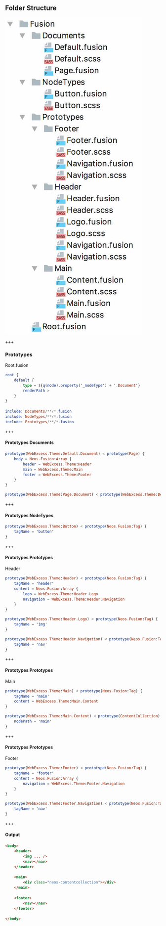 ## Folder Structure
![Folder Structure](assets/images/folder-structure.jpg)

+++

### Prototypes
<span class="text-muted">Root.fusion</span>
```elm
root {
	default {
		type = ${q(node).property('_nodeType') + '.Document'}
		renderPath >
	}
}

include: Documents/**/*.fusion
include: NodeTypes/**/*.fusion
include: Prototypes/**/*.fusion
```

+++

#### Prototypes Documents
```elm
prototype(WebExcess.Theme:Default.Document) < prototype(Page) {
	body = Neos.Fusion:Array {
		header = WebExcess.Theme:Header
		main = WebExcess.Theme:Main
		footer = WebExcess.Theme:Footer
	}
}
```

```elm
prototype(WebExcess.Theme:Page.Document) < prototype(WebExcess.Theme:Default.Document)
```

+++

#### Prototypes NodeTypes
```elm
prototype(WebExcess.Theme:Button) < prototype(Neos.Fusion:Tag) {
	tagName = 'button'
}
```

+++

#### Prototypes Prototypes
<span class="text-muted">Header</span>
```elm
prototype(WebExcess.Theme:Header) < prototype(Neos.Fusion:Tag) {
	tagName = 'header'
	content = Neos.Fusion:Array {
		logo = WebExcess.Theme:Header.Logo
		navigation = WebExcess.Theme:Header.Navigation
	}
}
```

```elm
prototype(WebExcess.Theme:Header.Logo) < prototype(Neos.Fusion:Tag) {
	tagName = 'img'
}
```

```elm
prototype(WebExcess.Theme:Header.Navigation) < prototype(Neos.Fusion:Tag) {
	tagName = 'nav'
}
```

+++

#### Prototypes Prototypes
<span class="text-muted">Main</span>
```elm
prototype(WebExcess.Theme:Main) < prototype(Neos.Fusion:Tag) {
	tagName = 'main'
	content = WebExcess.Theme:Main.Content
}
```

```elm
prototype(WebExcess.Theme:Main.Content) < prototype(ContentCollection) {
	nodePath = 'main'
}
```

+++

#### Prototypes Prototypes
<span class="text-muted">Footer</span>
```elm
prototype(WebExcess.Theme:Footer) < prototype(Neos.Fusion:Tag) {
	tagName = 'footer'
	content = Neos.Fusion:Array {
		navigation = WebExcess.Theme:Footer.Navigation
	}
}
```

```elm
prototype(WebExcess.Theme:Footer.Navigation) < prototype(Neos.Fusion:Tag) {
	tagName = 'nav'
}
```

+++

#### Output
```html
<body>
    <header>
        <img ... />
		<nav></nav>
    </header>

    <main>
        <div class="neos-contentcollection"></div>
    </main>

    <footer>
        <nav></nav>
    </footer>

</body>
```
